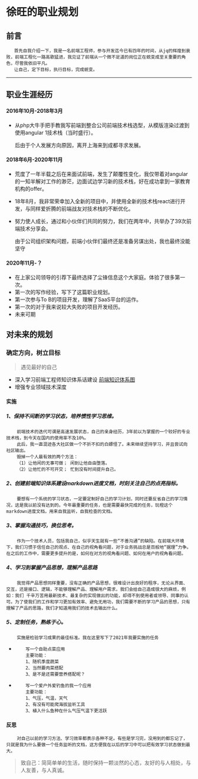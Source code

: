 # 徐旺的职业规划
## 前言
       首先自我介绍一下，我是一名前端工程师，参与开发迄今已有四年的时间，从jq的辉煌到衰败，前端工程化一路高歌猛进，我见证了前端从一个微不足道的岗位正在蜕变成至关重要的角色，尽管我依旧平凡。
       让自己，定下目标，执行目标，完成蜕变。
***
## 职业生涯经历

#### 2016年10月-2018年3月  
* 从php大牛手把手教我写前端到整合公司前端技术栈选型，从模版渲染过渡到使用angular 1技术栈（当时盛行）。

  后由于个人发展方向原因，离开上海来到成都寻求发展。  
#### 2018年6月-2020年11月  
* 荒度了一年半载之后在来面试前端，发生了颠覆性变化，我仅带着对angular的一知半解对工作的渺茫，边面试边学习新的技术栈，好在成功拿到一家教育机构的offer。  
* 18年8月，我非常荣幸加入全新的项目中，并使用全新的技术栈react进行开发，与同样爱折腾的前端战友对技术栈的不断优化。  
* 努力使人成长，通过和小伙伴们共同的努力，我们在两年中，共举办了39次前端技术分享会。

  由于公司组织架构问题，前端小伙伴们最终还是准备另谋出处，我也最终没能坚守
#### 2020年11月-？
* 在上家公司领导的引荐下最终选择了尘锋信息这个大家庭。体验了很多第一次。  
* 第一次的写作经验，写下了这篇职业规划。  
* 第一次参与To B的项目开发，理解了SaaS平台的运作。  
* 第一次的对于我来说较大失败的项目开发经历。  
* 未来可期

## 对未来的规划
### 确定方向，树立目标
> 遇见最好的自己
* 深入学习前端工程师知识体系话建设
[前端知识体系图](./red.png) 
* 增强专业领域技术深度
#### 实施
##### 1、保持不间断的学习状态，培养惯性学习思维。  
        前端技术的迭代可谓是高速发展状态，自己的亲身经历，3年前以为掌握的一个较好的专业技术栈，到今天在国内的使用率不及10%。
        此后，我一直混迹各大社区做一个不折不扣的白嫖怪了。未来继续坚持学习，并且尝试向社区输出。
        毁掉一个人最有效的两个方法：
        （1）让他闲的无事可做； 闲到让他自由堕落。
        （2）让他忙的不可开交； 忙到没有时间提升自己。
##### 2、创建前端知识体系建设markdown进度文档，时刻关注自己的点亮指标。
        要想有一个系统的学习状态，一定要定制好自己的学习计划，同时还要反省自己的学习情况，这是我以前没有达到的。今年最重要的任务，也是需要最快完成的任务，玩橙这个markdown进度文档，用来自我监听，自我检查的文档。
##### 3、掌握沟通技巧，换位思考。
        作为一个技术人员，包括我自己，似乎天生就有一些“不善沟通”的缺陷。在前端大环境下，我们习惯于信任自己的观点、在自己的视角看问题，对于业务挑战总是百般地“据理”力争。在之后的工作中，需要更多提升的是，如何在对方的视角看问题、如何在用户的视角看问题。
##### 4、学习到掌握产品思想，理解产品思路
        我觉得产品思想同样重要，没有正确的产品思想，很难设计出良好的程序，无论从界面、交互，还是接口、逻辑，不能够理解产品、理解用户需求，我们会给自己造成很大的麻烦，例如：我们 千辛万苦用最新技术、最复杂的实现做出的功能，却得不到使用者或领导、同事的认可。为了使我们的工作和学习更加有效率、避免无用功，我们需要不断的学习产品的思想，只有理解了产品的思路，我们才知道用我们的技术去输出什么。
##### 5、定制任务，熟练于心。
        实施是检验学习成果的最佳标准。我在这里写下了2021年我要实施的任务

*         写一个自助点菜应用
          主要功能：
          1、随机季度蔬菜
          2、当然要肉菜搭配
          3、是不是还需要营养搭配呢？

*         写一个爱户外爱钓鱼的我一个应用
          主要功能：
          1、气压，气温，天气
          2、有没有可能爬海拔监听工具
          3、植入什么鱼种在什么气压气温下更活跃
#### 反思
        对自己以前的学习方法、学习效率都表示各种不足。有些是学习完，没用到的都忘记了，只就是我为什么要做一个任务监听的文档，这方便我在以后的学习中可以把有效学习状态做到最大。

> 致自己：简简单单的生活，随时保持一颗淡然的心态，友好的与人相处，与人友善，与人真诚。
